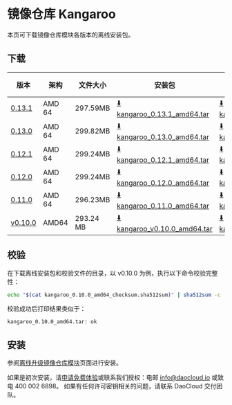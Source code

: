 # 镜像仓库 Kangaroo

本页可下载镜像仓库模块各版本的离线安装包。

## 下载

| 版本                                            | 架构 | 文件大小 | 安装包                                                                                                                             |  校验文件 | 更新日期      |
|-----------------------------------------------| ----- |-------- |---------------------------------------------------------------------------------------------------------------------------------| ---------- |-----------|
| [0.13.1](../../kangaroo/intro/release-notes.md) | AMD 64 | 297.59MB | [:arrow_down: kangaroo_0.13.1_amd64.tar](https://qiniu-download-public.daocloud.io/DaoCloud_Enterprise/kangaroo_0.13.1_amd64.tar) | [:arrow_down: kangaroo_0.13.1_amd64_checksum.sha512sum](https://qiniu-download-public.daocloud.io/DaoCloud_Enterprise/kangaroo_0.13.1_amd64_checksum.sha512sum) | 2023-12-01 |
| [0.13.0](../../kangaroo/intro/release-notes.md) | AMD 64 | 299.82MB | [:arrow_down: kangaroo_0.13.0_amd64.tar](https://qiniu-download-public.daocloud.io/DaoCloud_Enterprise/kangaroo_0.13.0_amd64.tar) | [:arrow_down: kangaroo_0.13.0_amd64_checksum.sha512sum](https://qiniu-download-public.daocloud.io/DaoCloud_Enterprise/kangaroo_0.13.0_amd64_checksum.sha512sum) | 2023-11-28 |
| [0.12.1](../../kangaroo/intro/release-notes.md) | AMD 64 | 299.24MB | [:arrow_down: kangaroo_0.12.1_amd64.tar](https://qiniu-download-public.daocloud.io/DaoCloud_Enterprise/kangaroo_0.12.1_amd64.tar) | [:arrow_down: kangaroo_0.12.1_amd64_checksum.sha512sum](https://qiniu-download-public.daocloud.io/DaoCloud_Enterprise/kangaroo_0.12.1_amd64_checksum.sha512sum) | 2023-11-03 |
| [0.12.0](../../kangaroo/intro/release-notes.md) | AMD 64 | 299.24MB | [:arrow_down: kangaroo_0.12.0_amd64.tar](https://qiniu-download-public.daocloud.io/DaoCloud_Enterprise/kangaroo_0.12.0_amd64.tar) | [:arrow_down: kangaroo_0.12.0_amd64_checksum.sha512sum](https://qiniu-download-public.daocloud.io/DaoCloud_Enterprise/kangaroo_0.12.0_amd64_checksum.sha512sum) | 2023-10-29 |
| [0.11.0](../../kangaroo/intro/release-notes.md) | AMD 64 | 296.23MB | [:arrow_down: kangaroo_0.11.0_amd64.tar](https://qiniu-download-public.daocloud.io/DaoCloud_Enterprise/kangaroo_0.11.0_amd64.tar) | [:arrow_down: kangaroo_0.11.0_amd64_checksum.sha512sum](https://qiniu-download-public.daocloud.io/DaoCloud_Enterprise/kangaroo_0.11.0_amd64_checksum.sha512sum) | 2023-09-04 |
| [v0.10.0](../../kangaroo/intro/release-notes.md) | AMD64 | 293.24 MB | [:arrow_down: kangaroo_v0.10.0_amd64.tar](https://qiniu-download-public.daocloud.io/DaoCloud_Enterprise/kangaroo_0.10.0_amd64.tar) | [:arrow_down: kangaroo_0.10.0_amd64_checksum.sha512sum](https://qiniu-download-public.daocloud.io/DaoCloud_Enterprise/kangaroo_0.10.0_amd64_checksum.sha512sum) | 2023-8-22 |

## 校验

在下载离线安装包和校验文件的目录，以 v0.10.0 为例，执行以下命令校验完整性：

```sh
echo "$(cat kangaroo_0.10.0_amd64_checksum.sha512sum)" | sha512sum -c
```

校验成功后打印结果类似于：

```none
kangaroo_0.10.0_amd64.tar: ok
```

## 安装

参阅[离线升级镜像仓库模块](../../kangaroo/intro/upgrade.md)页面进行安装。

如果是初次安装，请[申请免费体验](../../dce/license0.md)或联系我们授权：电邮 info@daocloud.io 或致电 400 002 6898。
如果有任何许可密钥相关的问题，请联系 DaoCloud 交付团队。
